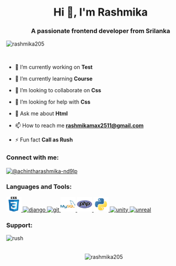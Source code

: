 <h1 align="center">Hi 👋, I'm Rashmika</h1>
<h3 align="center">A passionate frontend developer from Srilanka</h3>

<p center> <img src="https://komarev.com/ghpvc/?username=rashmika205&label=Profile%20views&color=0e75b6&style=flat" alt="rashmika205" /> </p>

<p align="left"> <a href="https://twitter.com/" target="blank"><img src="https://img.shields.io/twitter/follow/?logo=twitter&style=for-the-badge" alt="" /></a> </p>

- 🔭 I’m currently working on **Test**

- 🌱 I’m currently learning **Course**

- 👯 I’m looking to collaborate on **Css**

- 🤝 I’m looking for help with **Css**

- 💬 Ask me about **Html**

- 📫 How to reach me **rashmikamax2511@gmail.com**

- ⚡ Fun fact **Call as Rush**

<h3 align="left">Connect with me:</h3>
<p align="left">
<a href="https://www.youtube.com/c/@achintharashmika-nd9lp" target="blank"><img align="center" src="https://raw.githubusercontent.com/rahuldkjain/github-profile-readme-generator/master/src/images/icons/Social/youtube.svg" alt="@achintharashmika-nd9lp" height="30" width="40" /></a>
</p>

<h3 align="left">Languages and Tools:</h3>
<p align="left"> <a href="https://www.w3schools.com/css/" target="_blank" rel="noreferrer"> <img src="https://raw.githubusercontent.com/devicons/devicon/master/icons/css3/css3-original-wordmark.svg" alt="css3" width="40" height="40"/> </a> <a href="https://www.djangoproject.com/" target="_blank" rel="noreferrer"> <img src="https://cdn.worldvectorlogo.com/logos/django.svg" alt="django" width="40" height="40"/> </a> <a href="https://git-scm.com/" target="_blank" rel="noreferrer"> <img src="https://www.vectorlogo.zone/logos/git-scm/git-scm-icon.svg" alt="git" width="40" height="40"/> </a> <a href="https://www.mysql.com/" target="_blank" rel="noreferrer"> <img src="https://raw.githubusercontent.com/devicons/devicon/master/icons/mysql/mysql-original-wordmark.svg" alt="mysql" width="40" height="40"/> </a> <a href="https://www.php.net" target="_blank" rel="noreferrer"> <img src="https://raw.githubusercontent.com/devicons/devicon/master/icons/php/php-original.svg" alt="php" width="40" height="40"/> </a> <a href="https://www.python.org" target="_blank" rel="noreferrer"> <img src="https://raw.githubusercontent.com/devicons/devicon/master/icons/python/python-original.svg" alt="python" width="40" height="40"/> </a> <a href="https://unity.com/" target="_blank" rel="noreferrer"> <img src="https://www.vectorlogo.zone/logos/unity3d/unity3d-icon.svg" alt="unity" width="40" height="40"/> </a> <a href="https://unrealengine.com/" target="_blank" rel="noreferrer"> <img src="https://raw.githubusercontent.com/kenangundogan/fontisto/036b7eca71aab1bef8e6a0518f7329f13ed62f6b/icons/svg/brand/unreal-engine.svg" alt="unreal" width="40" height="40"/> </a> </p>

<h3 align="left">Support:</h3>
<p><a href="https://www.buymeacoffee.com/rush"> <img align="left" src="https://cdn.buymeacoffee.com/buttons/v2/default-yellow.png" height="50" width="210" alt="rush" /></a></p><br><br>

<p><img align="center" src="https://github-readme-stats.vercel.app/api/top-langs?username=rashmika205&show_icons=true&locale=en&layout=compact" alt="rashmika205" /></p>
